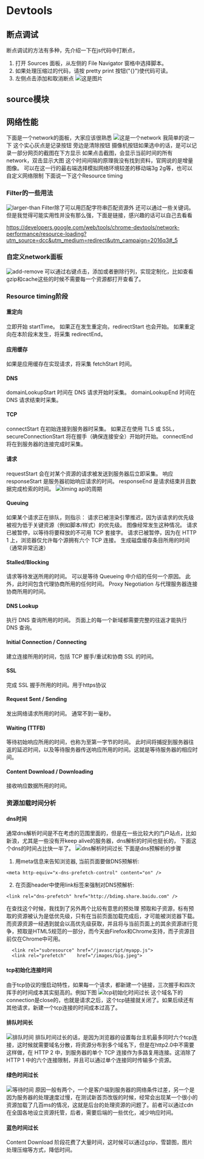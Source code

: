 # Devtools
## 断点调试

断点调试的方法有多种，先介绍一下在js代码中打断点，
1. 打开 Sources 面板，从左侧的 File Navigator 窗格中选择脚本。
2. 如果处理压缩过的代码，请按 pretty print 按钮("{}")使代码可读。
3. 左侧点击添加和取消断点
![这是图片](../../img/duandian.png)

## source模块



## 网络性能

下面是一个network的面板，大家应该很熟悉
![这是一个network](../../img/network.png)
我简单的说一下
这个实心灰点是记录按钮
旁边是清除按钮
摄像机按钮如果选中的话，是可以记录一部分网页的截图在下方显示
如果点击截图，会显示当前时间的所有network，双击显示大图
这个时间间隔的原理我没有找到资料，官网说的是增量图像。
可以在这一行的最右端选择模拟网络环境较差的移动端3g 2g等，也可以自定义网络限制
下面说一下这个Resource timing

### Filter的一些用法

![larger-than](../../img/larger-than.png)
Filter除了可以用匹配字符串匹配资源外
还可以通过一些关键词。但是我觉得可能实用性并没有那么强，下面是链接，感兴趣的话可以自己去看看

https://developers.google.com/web/tools/chrome-devtools/network-performance/resource-loading?utm_source=dcc&utm_medium=redirect&utm_campaign=2016q3#_5

### 自定义network面板 

![add-remove](../../img/add-remove-columns.png)
可以通过右键点击，添加或者删除行列，实现定制化，比如查看gzip和cache这些的时候不需要每一个资源都打开查看了。

### Resource timing阶段

#### 重定向
立即开始 startTime。 
如果正在发生重定向，redirectStart 也会开始。
如果重定向在本阶段末发生，将采集 redirectEnd。
#### 应用缓存
如果是应用缓存在实现请求，将采集 fetchStart 时间。
#### DNS
domainLookupStart 时间在 DNS 请求开始时采集。
domainLookupEnd 时间在 DNS 请求结束时采集。
#### TCP
connectStart 在初始连接到服务器时采集。
如果正在使用 TLS 或 SSL，secureConnectionStart 将在握手（确保连接安全）开始时开始。
connectEnd 将在到服务器的连接完成时采集。
#### 请求
requestStart 会在对某个资源的请求被发送到服务器后立即采集。
响应
responseStart 是服务器初始响应请求的时间。
responseEnd 是请求结束并且数据完成检索的时间。
![timing api的周期](../../img/resource-timing-api.png)

#### Queuing
如果某个请求正在排队，则指示：
请求已被渲染引擎推迟，因为该请求的优先级被视为低于关键资源（例如脚本/样式）的优先级。 图像经常发生这种情况。
请求已被暂停，以等待将要释放的不可用 TCP 套接字。
请求已被暂停，因为在 HTTP 1 上，浏览器仅允许每个源拥有六个 TCP 连接。
生成磁盘缓存条目所用的时间（通常非常迅速）
#### Stalled/Blocking
请求等待发送所用的时间。 可以是等待 Queueing 中介绍的任何一个原因。 此外，此时间包含代理协商所用的任何时间。
 Proxy Negotiation
与代理服务器连接协商所用的时间。
#### DNS Lookup
执行 DNS 查询所用的时间。 页面上的每一个新域都需要完整的往返才能执行 DNS 查询。
#### Initial Connection / Connecting
建立连接所用的时间，包括 TCP 握手/重试和协商 SSL 的时间。
#### SSL
完成 SSL 握手所用的时间。用于https协议
#### Request Sent / Sending
发出网络请求所用的时间。 通常不到一毫秒。
#### Waiting (TTFB)
等待初始响应所用的时间，也称为至第一字节的时间。 此时间将捕捉到服务器往返的延迟时间，以及等待服务器传送响应所用的时间。这就是等待服务器的相应时间。
#### Content Download / Downloading
接收响应数据所用的时间。

### 资源加载时间分析

#### dns时间
通常dns解析时间是不在考虑的范围里面的，但是在一些比较大的门户站点，比如新浪，尤其是一些没有开keep alive的服务器，dns解析的时间也挺长的，
下面这个dns的时间占比快一半了。
![dns解析时间过长](../../img/dns.png)
下面是dns预解析的步骤

1. 用meta信息来告知浏览器, 当前页面要做DNS预解析:
```
<meta http-equiv="x-dns-prefetch-control" content="on" />
```
2. 在页面header中使用link标签来强制对DNS预解析: 
```
<link rel="dns-prefetch" href="http://bdimg.share.baidu.com" />
```
在查找这个时候，我找到了另外两个比较有意思的预处理
预取和子资源，标有预取的资源被认为是低优先级，只有在当前页面加载完成后，才可能被浏览器下载。而资源资源一经遇到就会以高优先级获取，并且将与当前页面上的其余资源进行竞争，预取是HTML5规范的一部分，而今天由Firefox和Chrome支持，而子资源目前仅在Chrome中可用。
```
  <link rel="subresource" href="/javascript/myapp.js">
  <link rel="prefetch"    href="/images/big.jpeg">
```
#### tcp初始化连接时间

由于tcp协议的慢启动特性，如果每一个请求，都新建一个链接，三次握手和四次挥手的时间成本其实挺高的。例如下图
![tcp初始化时间过长](../../img/tcp_init.png)
这个域名下的connection是close的，也就是请求之后，这个tcp链接就关闭了。如果后续还有其他请求，新建一个tcp连接的时间成本过高了。

#### 排队时间长

![排队时间](../../img/queue.png)
排队时间过长的话，是因为浏览器的设置每台主机最多同时六个tcp连接，这时候就需要域名分散，将资源分布到多个域名下，但是在http2.0中不需要这样做，在 HTTP 2 中，到服务器的单个 TCP 连接作为多路复用连接。这消除了 HTTP 1 中的六个连接限制，并且可以通过单个连接同时传输多个资源。

#### 绿色时间过长

![等待时间](../../img/waiting.png)
原因一般有两个，一个是客户端到服务器的网络条件过差，另一个是因为服务器的处理速度过慢，在测试新首页改版的时候，经常会出现某一个很小的资源加载了几百ms的情况，这就是后台的处理资源的问题了。前者可以通过cdn在全国各地设立资源托管，后者，需要后端的一些优化，减少响应时间。

#### 蓝色时间过长

Content Download 阶段花费了大量时间，这时候可以通过gzip，雪碧图，图片处理压缩等方式，降低时间。
